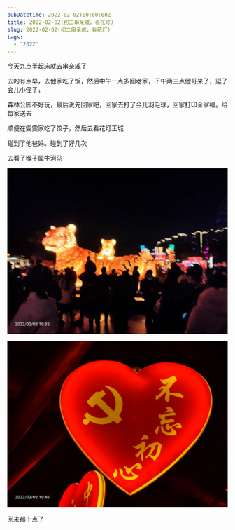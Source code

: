 ```yaml
---
pubDatetime: 2022-02-02T00:00:00Z
title: 2022-02-02(初二串亲戚，看花灯)
slug: 2022-02-02(初二串亲戚，看花灯)
tags:
  - "2022"
---
```


今天九点半起床就去串亲戚了

去的有点早，去他家吃了饭，然后中午一点多回老家，下午两三点他哥来了，逗了会儿小侄子，

森林公园不好玩，最后说先回家吧，回家去打了会儿羽毛球，回家打印全家福。给每家送去

顺便在雯雯家吃了饺子，然后去看花灯王城

碰到了他爸妈。碰到了好几次

去看了猴子犀牛河马

![](../../img/6904315-0e8e04967de39f38.jpg)

![](../../img/6904315-de6d72267eaba324.jpg)

回来都十点了
